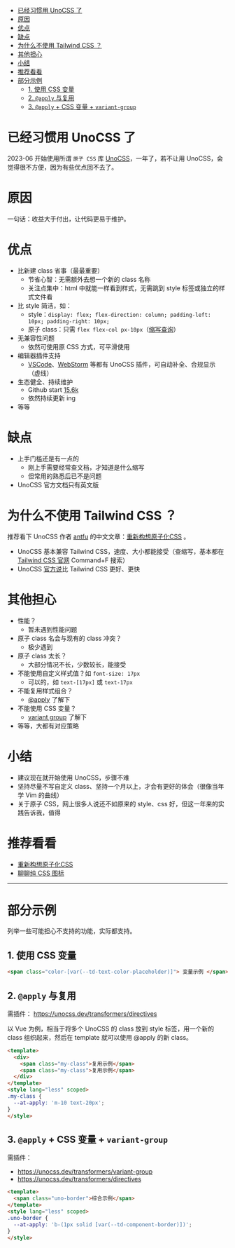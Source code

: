 <!-- START doctoc generated TOC please keep comment here to allow auto update -->
<!-- DON'T EDIT THIS SECTION, INSTEAD RE-RUN doctoc TO UPDATE -->

- [已经习惯用 UnoCSS 了](#%E5%B7%B2%E7%BB%8F%E4%B9%A0%E6%83%AF%E7%94%A8-unocss-%E4%BA%86)
- [原因](#%E5%8E%9F%E5%9B%A0)
- [优点](#%E4%BC%98%E7%82%B9)
- [缺点](#%E7%BC%BA%E7%82%B9)
- [为什么不使用 Tailwind CSS ？](#%E4%B8%BA%E4%BB%80%E4%B9%88%E4%B8%8D%E4%BD%BF%E7%94%A8-tailwind-css-)
- [其他担心](#%E5%85%B6%E4%BB%96%E6%8B%85%E5%BF%83)
- [小结](#%E5%B0%8F%E7%BB%93)
- [推荐看看](#%E6%8E%A8%E8%8D%90%E7%9C%8B%E7%9C%8B)
- [部分示例](#%E9%83%A8%E5%88%86%E7%A4%BA%E4%BE%8B)
  - [1. 使用 CSS 变量](#1-%E4%BD%BF%E7%94%A8-css-%E5%8F%98%E9%87%8F)
  - [2. `@apply` 与复用](#2-apply-%E4%B8%8E%E5%A4%8D%E7%94%A8)
  - [3. `@apply` + CSS 变量 + `variant-group`](#3-apply--css-%E5%8F%98%E9%87%8F--variant-group)

<!-- END doctoc generated TOC please keep comment here to allow auto update -->

# 已经习惯用 UnoCSS 了
2023-06 开始使用所谓 `原子 CSS` 库 [UnoCSS](https://unocss.dev/)，一年了，若不让用 UnoCSS，会觉得很不方便，因为有些优点回不去了。



# 原因
一句话：收益大于付出，让代码更易于维护。



# 优点

- 比新建 class 省事（最最重要）
  - 节省心智：无需额外去想一个新的 class 名称
  - 关注点集中：html 中就能一样看到样式，无需跳到 style 标签或独立的样式文件看
- 比 style 简洁，如：
  - style：`display: flex; flex-direction: column; padding-left: 10px; padding-right: 10px;`
  - 原子 class：只需 `flex flex-col px-10px`（[缩写查询](https://tailwindcss.com/docs/installation)）
- 无兼容性问题
  - 依然可使用原 CSS 方式，可平滑使用
- 编辑器插件支持
  - [VSCode](https://unocss.dev/integrations/vscode)、[WebStorm](https://unocss.dev/integrations/jetbrains) 等都有 UnoCSS 插件，可自动补全、合规显示（虚线）
- 生态健全、持续维护
  - Github start [15.6k](https://github.com/unocss/unocss)
  - 依然持续更新 ing
- 等等



# 缺点
- 上手门槛还是有一点的
  - 刚上手需要经常查文档，才知道是什么缩写
  - 但常用的熟悉后已不是问题
- UnoCSS 官方文档只有英文版




# 为什么不使用 Tailwind CSS ？
推荐看下 UnoCSS 作者 [antfu](https://github.com/antfu) 的中文文章：[重新构想原子化CSS](https://zhuanlan.zhihu.com/p/425814828) 。

- UnoCSS 基本兼容 Tailwind CSS，速度、大小都能接受（查缩写，基本都在 [Tailwind CSS 官网](https://tailwindcss.com/docs/padding) Command+F 搜索）
- UnoCSS [官方说](https://unocss.dev/guide/why#tailwind-css)比 Tailwind CSS 更好、更快



# 其他担心
- 性能？
  - 暂未遇到性能问题
- 原子 class 名会与现有的 class 冲突？
  - 极少遇到
- 原子 class 太长？
  - 大部分情况不长，少数较长，能接受
- 不能使用自定义样式值？如 `font-size: 17px`
  - 可以的，如 `text-[17px]` 或 `text-17px`
- 不能复用样式组合？
  - [@apply](https://unocss.dev/transformers/directives) 了解下
- 不能使用 CSS 变量？
  - [variant group](https://unocss.dev/transformers/variant-group) 了解下
- 等等，大都有对应策略



# 小结
- 建议现在就开始使用 UnoCSS，步骤不难
- 坚持尽量不写自定义 class、坚持一个月以上，才会有更好的体会（很像当年学 Vim 的曲线）
- 关于原子 CSS，网上很多人说还不如原来的 style、css 好，但这一年来的实践告诉我，值得



# 推荐看看
- [重新构想原子化CSS](https://zhuanlan.zhihu.com/p/425814828)
- [聊聊纯 CSS 图标](https://zhuanlan.zhihu.com/p/430423521)


-------


# 部分示例
列举一些可能担心不支持的功能，实际都支持。



## 1. 使用 CSS 变量

```html
<span class="color-[var(--td-text-color-placeholder)]"> 变量示例 </span>
```



## 2. `@apply` 与复用
需插件： https://unocss.dev/transformers/directives


以 Vue 为例，相当于将多个 UnoCSS 的 class 放到 style 标签，用一个新的 class 组织起来，然后在 template 就可以使用 @apply 的新 class。

```html
<template>
  <div>
    <span class="my-class">复用示例</span>
    <span class="my-class">复用示例</span>
  </div>
</template>
<style lang="less" scoped>
.my-class {
  --at-apply: 'm-10 text-20px';
}
</style>
```



## 3. `@apply` + CSS 变量 + `variant-group`
需插件：

- https://unocss.dev/transformers/variant-group
- https://unocss.dev/transformers/directives

```html
<template>
  <span class="uno-border">综合示例</span>
</template>
<style lang="less" scoped>
.uno-border {
  --at-apply: 'b-(1px solid [var(--td-component-border)])';
}
</style>
```





